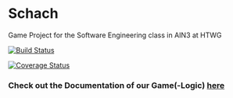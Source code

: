 # Schach


Game Project for the Software Engineering class in AIN3 at HTWG

[![Build Status](https://travis-ci.org/Schmidt-jan/Schach.svg?branch=master)](https://travis-ci.org/Schmidt-jan/Schach)

[![Coverage Status](https://coveralls.io/repos/github/Schmidt-jan/Schach/badge.svg?branch=master&kill_cache=1)](https://coveralls.io/github/Schmidt-jan/Schach?branch=master)


### Check out the Documentation of our Game(-Logic) [here](https://benjaminbruenau.github.io/Schach-Docs/Schach/model/gameFieldComponent/gameFieldBaseImpl/index.html)